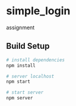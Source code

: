 # simple_login

assignment

## Build Setup

``` bash
# install dependencies
npm install

# server localhost
npm start

# start server
npm server

```
